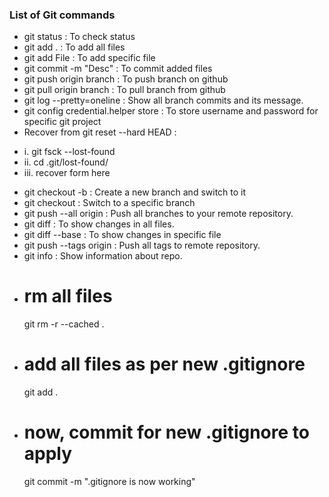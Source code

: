### List of Git commands

* git status : To check status
* git add . : To add all files
* git add File : To add specific file
* git commit -m "Desc" : To commit added files
* git push origin branch : To push branch on github
* git pull origin branch : To pull branch from github
* git log --pretty=oneline : Show all branch commits and its message.
* git config credential.helper store : To store username and password for specific git project
* Recover from git reset --hard HEAD : 
+	i. git fsck --lost-found
+	ii. cd .git/lost-found/
+	iii. recover form here 

* git checkout -b <branchname> : Create a new branch and switch to it
* git checkout <branchname> : Switch to a specific branch
* git push --all origin : Push all branches to your remote repository.
* git diff : To show changes in all files.
* git diff --base <fileName> : To show changes in specific file
* git push --tags origin : Push all tags to remote repository.
* git info : Show information about repo.
* # rm all files
    git rm -r --cached .
* # add all files as per new .gitignore
    git add .
* # now, commit for new .gitignore to apply
    git commit -m ".gitignore is now working"
